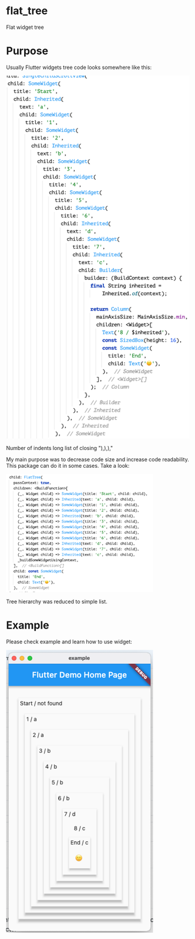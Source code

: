 # flat_tree

Flat widget tree

# Purpose

Usually Flutter widgets tree code looks somewhere like this:

<img src="docs/classic.png" width="500" />

Number of indents long list of closing "),),),"

My main purpose was to decrease code size and increase code readability.
This package can do it in some cases. Take a look:

<img src="docs/flat_tree.png" width="400" />

Tree hierarchy was reduced to simple list.

# Example

Please check example and learn how to use widget:

<img src="docs/example.png" width="400" />

